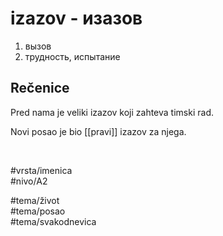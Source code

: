 # izazov - изазов

1. вызов  
2. трудность, испытание

## Rečenice

Pred nama je veliki izazov koji zahteva timski rad.

Novi posao je bio [[pravi]] izazov za njega.

<br>

#vrsta/imenica  
#nivo/A2  

#tema/život  
#tema/posao  
#tema/svakodnevica
